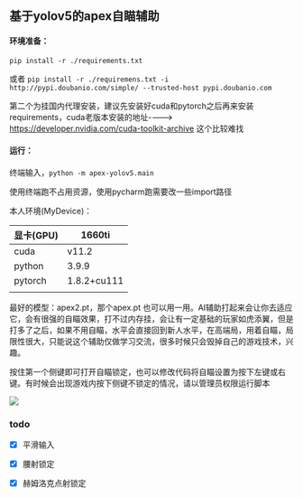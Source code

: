 ## 基于yolov5的apex自瞄辅助

#### 环境准备：

 `pip install -r ./requirements.txt` 

或者 `pip install -r ./requiremens.txt -i http://pypi.doubanio.com/simple/ --trusted-host pypi.doubanio.com` 

第二个为挂国内代理安装，建议先安装好cuda和pytorch之后再来安装requirements，cuda老版本安装的地址----> https://developer.nvidia.com/cuda-toolkit-archive 这个比较难找

#### 运行：

终端输入，`python -m apex-yolov5.main` 

使用终端跑不占用资源，使用pycharm跑需要改一些import路径

本人环境(MyDevice)：

| 显卡(GPU) | 1660ti      |
| ------- | ----------- |
| cuda    | v11.2       |
| python  | 3.9.9       |
| pytorch | 1.8.2+cu111 |
|         |             |

最好的模型：apex2.pt，那个apex.pt 也可以用一用。AI辅助打起来会让你去适应它，会有很强的自瞄效果，打不过内存挂，会让有一定基础的玩家如虎添翼，但是打多了之后，如果不用自瞄，水平会直接回到新人水平，在高端局，用着自瞄，局限性很大，只能说这个辅助仅做学习交流，很多时候只会毁掉自己的游戏技术，兴趣。

按住第一个侧键即可打开自瞄锁定，也可以修改代码将自瞄设置为按下左键或右键。有时候会出现游戏内按下侧键不锁定的情况，请以管理员权限运行脚本

![](example.gif)

### todo

- [x] 平滑输入
- [x] 腰射锁定
- [x] 赫姆洛克点射锁定


